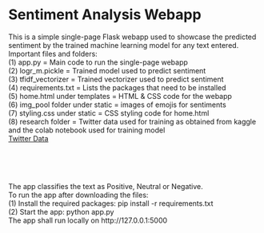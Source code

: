 # Sentiment Analysis Webapp

<div>
  <p>
    This is a simple single-page Flask webapp used to showcase the predicted sentiment by the trained machine learning model for any text entered.
    <br />
    Important files and folders:
    <br />
    (1) app.py = Main code to run the single-page webapp
    <br />
    (2) logr_m.pickle = Trained model used to predict sentiment
    <br />
    (3) tfidf_vectorizer = Trained vectorizer used to predict sentiment
    <br />
    (4) requirements.txt = Lists the packages that need to be installed
    <br />
    (5) home.html under templates = HTML & CSS code for the webapp
    <br />
    (6) img_pool folder under static = images of emojis for sentiments
    <br />
    (7) styling.css under static = CSS styling code for home.html
    <br />
    (8) research folder = Twitter data used for training as obtained from kaggle and the colab notebook used for training model
    <br />
    <a href="https://www.kaggle.com/datasets/milobele/sentiment140-dataset-1600000-tweets/data">Twitter Data</a>
  </p>
  <br />
  <br />
  <br />
  <p>
    The app classifies the text as Positive, Neutral or Negative. 
    <br />
    To run the app after downloading the files:
    <br />
    (1) Install the required packages: pip install -r requirements.txt
    <br />
    (2) Start the app: python app.py
    <br />
    The app shall run locally on http://127.0.0.1:5000  
  </p>
</div>